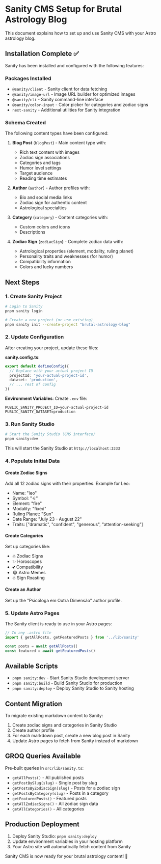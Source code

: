 # Sanity CMS Setup for Brutal Astrology Blog

This document explains how to set up and use Sanity CMS with your Astro astrology blog.

## Installation Complete ✅

Sanity has been installed and configured with the following features:

### Packages Installed
- `@sanity/client` - Sanity client for data fetching
- `@sanity/image-url` - Image URL builder for optimized images
- `@sanity/cli` - Sanity command-line interface
- `@sanity/color-input` - Color picker for categories and zodiac signs
- `next-sanity` - Additional utilities for Sanity integration

### Schema Created
The following content types have been configured:

1. **Blog Post** (`blogPost`) - Main content type with:
   - Rich text content with images
   - Zodiac sign associations
   - Categories and tags
   - Humor level settings
   - Target audience
   - Reading time estimates

2. **Author** (`author`) - Author profiles with:
   - Bio and social media links
   - Zodiac sign for authentic content
   - Astrological specialties

3. **Category** (`category`) - Content categories with:
   - Custom colors and icons
   - Descriptions

4. **Zodiac Sign** (`zodiacSign`) - Complete zodiac data with:
   - Astrological properties (element, modality, ruling planet)
   - Personality traits and weaknesses (for humor)
   - Compatibility information
   - Colors and lucky numbers

## Next Steps

### 1. Create Sanity Project
```bash
# Login to Sanity
pnpm sanity login

# Create a new project (or use existing)
pnpm sanity init --create-project "brutal-astrology-blog"
```

### 2. Update Configuration
After creating your project, update these files:

**sanity.config.ts**:
```typescript
export default defineConfig({
  // Replace with your actual project ID
  projectId: 'your-actual-project-id',
  dataset: 'production',
  // ... rest of config
})
```

**Environment Variables**:
Create `.env` file:
```
PUBLIC_SANITY_PROJECT_ID=your-actual-project-id
PUBLIC_SANITY_DATASET=production
```

### 3. Run Sanity Studio
```bash
# Start the Sanity Studio (CMS interface)
pnpm sanity:dev
```

This will start the Sanity Studio at `http://localhost:3333`

### 4. Populate Initial Data

#### Create Zodiac Signs
Add all 12 zodiac signs with their properties. Example for Leo:
- Name: "leo"
- Symbol: "♌"
- Element: "fire"
- Modality: "fixed"
- Ruling Planet: "Sun"
- Date Range: "July 23 - August 22"
- Traits: ["dramatic", "confident", "generous", "attention-seeking"]

#### Create Categories
Set up categories like:
- 🔥 Zodiac Signs
- ✨ Horoscopes
- 💕 Compatibility
- 😂 Astro Memes
- 🔥 Sign Roasting

#### Create an Author
Set up the "Psicóloga em Outra Dimensão" author profile.

### 5. Update Astro Pages
The Sanity client is ready to use in your Astro pages:

```typescript
// In any .astro file
import { getAllPosts, getFeaturedPosts } from '../lib/sanity'

const posts = await getAllPosts()
const featured = await getFeaturedPosts()
```

## Available Scripts

- `pnpm sanity:dev` - Start Sanity Studio development server
- `pnpm sanity:build` - Build Sanity Studio for production
- `pnpm sanity:deploy` - Deploy Sanity Studio to Sanity hosting

## Content Migration

To migrate existing markdown content to Sanity:

1. Create zodiac signs and categories in Sanity Studio
2. Create author profile
3. For each markdown post, create a new blog post in Sanity
4. Update Astro pages to fetch from Sanity instead of markdown

## GROQ Queries Available

Pre-built queries in `src/lib/sanity.ts`:
- `getAllPosts()` - All published posts
- `getPostBySlug(slug)` - Single post by slug
- `getPostsByZodiacSign(slug)` - Posts for a zodiac sign
- `getPostsByCategory(slug)` - Posts in a category
- `getFeaturedPosts()` - Featured posts
- `getAllZodiacSigns()` - All zodiac sign data
- `getAllCategories()` - All categories

## Production Deployment

1. Deploy Sanity Studio: `pnpm sanity:deploy`
2. Update environment variables in your hosting platform
3. Your Astro site will automatically fetch content from Sanity

Sanity CMS is now ready for your brutal astrology content! 🌟